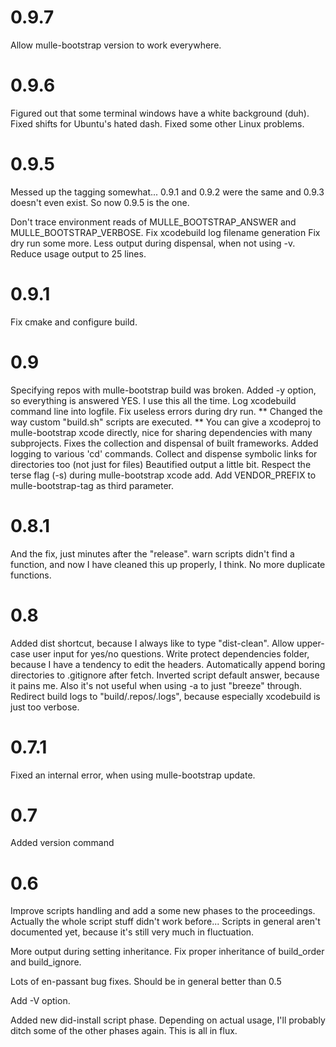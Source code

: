 0.9.7
===
   Allow mulle-bootstrap version to work everywhere.

0.9.6
===
   Figured out that some terminal windows have a white background (duh).
   Fixed shifts for Ubuntu's hated dash.
   Fixed some other Linux problems.

0.9.5
===
   Messed up the tagging somewhat... 0.9.1 and 0.9.2 were the same and
   0.9.3 doesn't even exist. So now 0.9.5 is the one.

   Don't trace environment reads of MULLE_BOOTSTRAP_ANSWER and
   MULLE_BOOTSTRAP_VERBOSE.
   Fix xcodebuild log filename generation
   Fix dry run some more.
   Less output during dispensal, when not using -v.
   Reduce usage output to 25 lines.

0.9.1
===
   Fix cmake and configure build.

0.9
===
   Specifying repos with mulle-bootstrap build <repos> was broken.
   Added -y option, so everything is answered YES. I use this all the time.
   Log xcodebuild command line into logfile.
   Fix useless errors during dry run.
   ** Changed the way custom "build.sh" scripts are executed. **
   You can give a xcodeproj to mulle-bootstrap xcode directly, nice for
   sharing  dependencies with many subprojects.
   Fixes the collection and dispensal of built frameworks.
   Added logging to various 'cd' commands.
   Collect and dispense symbolic links for directories too (not just for files)
   Beautified output a little bit.
   Respect the terse flag (-s) during mulle-bootstrap xcode add.
   Add VENDOR_PREFIX to mulle-bootstrap-tag as third parameter.


0.8.1
===
   And the fix, just minutes after the "release". warn scripts didn't
   find a function, and now I have cleaned this up properly, I think.
   No more duplicate functions.

0.8
===
   Added dist shortcut, because I always like to type "dist-clean".
   Allow upper-case user input for yes/no questions.
   Write protect dependencies folder, because I have a tendency to edit
   the headers.
   Automatically append boring directories to .gitignore after fetch.
   Inverted script default answer, because it pains me. Also it's not
   useful when using -a to just "breeze" through.
   Redirect build logs to "build/.repos/.logs", because especially
   xcodebuild is just too verbose.

0.7.1
===
   Fixed an internal error, when using mulle-bootstrap update.

0.7
===
   Added version command

0.6
===
   Improve scripts handling and add a some new phases to
   the proceedings. Actually the whole script stuff didn't work before...
   Scripts in general aren't documented yet, because it's still very much
   in fluctuation.

   More output during setting inheritance. Fix proper inheritance of
   build_order and build_ignore.

   Lots of en-passant bug fixes. Should be in general better than 0.5

   Add -V option.

   Added new did-install script phase. Depending on actual usage, I'll
   probably ditch some of the other phases again. This is all in flux.